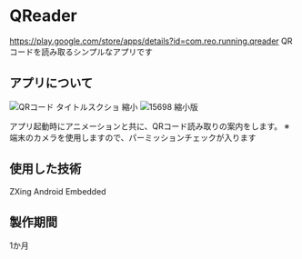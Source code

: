 # QReader
https://play.google.com/store/apps/details?id=com.reo.running.qreader   QRコードを読み取るシンプルなアプリです

## アプリについて
![QRコード タイトルスクショ 縮小](https://user-images.githubusercontent.com/65647834/110713222-e79ac900-8244-11eb-9df1-9bf32e5e79e8.jpg)
![15698 縮小版](https://user-images.githubusercontent.com/65647834/110713221-e7023280-8244-11eb-95c7-c023e4a26287.jpg)

アプリ起動時にアニメーションと共に、QRコード読み取りの案内をします。
※端末のカメラを使用しますので、パーミッションチェックが入ります

## 使用した技術
ZXing Android Embedded

## 製作期間
1か月
